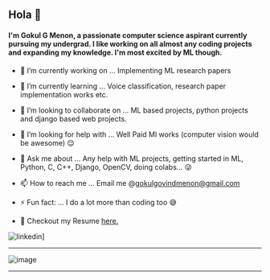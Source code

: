 ## Hola 👋

#### I'm Gokul G Menon, a passionate computer science aspirant currently pursuing my undergrad. I like working on all almost any coding projects and expanding my knowledge. I'm most excited by ML though. 

- 🔭 I’m currently working on ... Implementing ML research papers
- 🌱 I’m currently learning ... Voice classification, research paper implementation works etc.
- 👯 I’m looking to collaborate on ... ML based projects, python projects and django based web projects.
- 🤔 I’m looking for help with ... Well Paid Ml works (computer vision would be awesome) :relieved:
- 💬 Ask me about ... Any help with ML projects, getting started in ML, Python, C, C++, Django, OpenCV, doing colabs... :stuck_out_tongue_winking_eye:
- 📫 How to reach me ... Email me @gokulgovindmenon@gmail.com
- ⚡ Fun fact: ... I do a lot more than coding too :sweat_smile:

- :muscle: Checkout my Resume [here.](https://www.bit.ly/3s3SreS)

![linkedin](https://img.shields.io/badge/Linked-000000?style=for-the-badge&logo=GitHub&logoColor=white)]

---------------------------------------------------------------------------------------------------------------------------------------------------------------------------  

<!-- [![Top Langs](https://github-readme-stats.vercel.app/api/top-langs/?username=Gokul-GMenon&layout=compact&theme=radical)](https://github.com/Ashish-Abraham/github-readme-stats)   -->

![image]({https://github-profile-summary-cards.vercel.app/api/cards/profile-details?username={Gokul-GMenon}&theme=vue})

---------------------------------------------------------------------------------------------------------------------------------------------------------------------------
